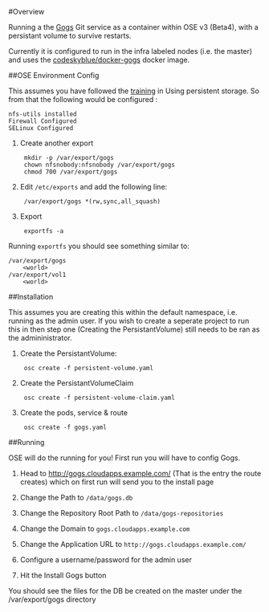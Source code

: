 #Overview

Running a the [Gogs](http://gogs.io/) Git service as a container within OSE v3 (Beta4), with a persistant volume to survive restarts.

Currently it is configured to run in the infra labeled nodes (i.e. the master) and uses the [codeskyblue/docker-gogs](https://github.com/codeskyblue/docker-gogs) docker image.

##OSE Environment Config

This assumes you have followed the [training](https://github.com/openshift/training/blob/master/beta-4-setup.md#using-persistent-storage-optional) in Using persistent storage. So from that the following would be configured :

	nfs-utils installed
	Firewall Configured
	SELinux Configured

1. Create another export

        mkdir -p /var/export/gogs
        chown nfsnobody:nfsnobody /var/export/gogs
        chmod 700 /var/export/gogs

2. Edit `/etc/exports` and add the following line:

        /var/export/gogs *(rw,sync,all_squash)

3. Export

        exportfs -a

Running `exportfs` you should see something similar to:

	/var/export/gogs
		<world>
	/var/export/vol1
		<world>

##Installation

This assumes you are creating this within the default namespace, i.e. running as the admin user. If you wish to create a seperate project to run this in then step one (Creating the PersistantVolume) still needs to be ran as the admininistrator.

1. Create the PersistantVolume:

        osc create -f persistent-volume.yaml

2. Create the PersistantVolumeClaim

        osc create -f persistent-volume-claim.yaml

3. Create the pods, service & route

        osc create -f gogs.yaml


##Running

OSE will do the running for you! First run you will have to config Gogs.

1. Head to http://gogs.cloudapps.example.com/ (That is the entry the route creates) which on first run will send you to the install page

2. Change the Path to `/data/gogs.db`

3. Change the Repository Root Path to `/data/gogs-repositories`

4. Change the Domain to `gogs.cloudapps.example.com`

5. Change the Application URL to `http://gogs.cloudapps.example.com/`

6. Configure a username/password for the admin user

7. Hit the Install Gogs button

You should see the files for the DB be created on the master under the /var/export/gogs directory



